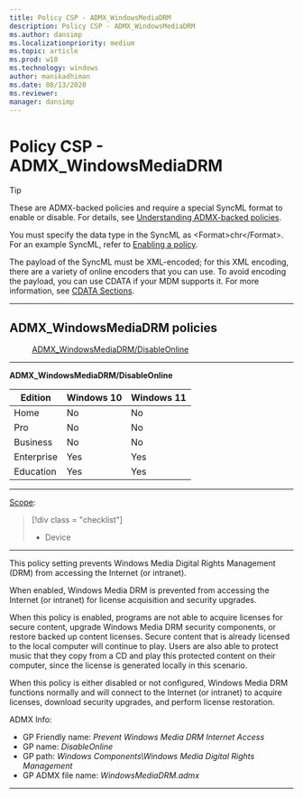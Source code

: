 ```yaml
---
title: Policy CSP - ADMX_WindowsMediaDRM
description: Policy CSP - ADMX_WindowsMediaDRM
ms.author: dansimp
ms.localizationpriority: medium
ms.topic: article
ms.prod: w10
ms.technology: windows
author: manikadhiman
ms.date: 08/13/2020
ms.reviewer: 
manager: dansimp
---
```


# Policy CSP - ADMX_WindowsMediaDRM
> [!TIP]
> These are ADMX-backed policies and require a special SyncML format to enable or disable. For details, see [Understanding ADMX-backed policies](./understanding-admx-backed-policies.md).
> 
> You must specify the data type in the SyncML as &lt;Format&gt;chr&lt;/Format&gt;. For an example SyncML, refer to [Enabling a policy](./understanding-admx-backed-policies.md#enabling-a-policy).
> 
> The payload of the SyncML must be XML-encoded; for this XML encoding, there are a variety of online encoders that you can use. To avoid encoding the payload, you can use CDATA if your MDM supports it. For more information, see [CDATA Sections](http://www.w3.org/TR/REC-xml/#sec-cdata-sect).

<hr/>

<!--Policies-->
## ADMX_WindowsMediaDRM policies  

<dl>
  <dd>
    <a href="#admx-windowsmediadrm-disableonline">ADMX_WindowsMediaDRM/DisableOnline</a>
  </dd>
</dl>


<hr/>

<!--Policy-->
<a href="" id="admx-windowsmediadrm-disableonline"></a>**ADMX_WindowsMediaDRM/DisableOnline**  

<!--SupportedSKUs-->

|Edition|Windows 10|Windows 11|
|--- |--- |--- |
|Home|No|No|
|Pro|No|No|
|Business|No|No|
|Enterprise|Yes|Yes|
|Education|Yes|Yes|

<!--/SupportedSKUs-->
<hr/>

<!--Scope-->
[Scope](./policy-configuration-service-provider.md#policy-scope):

> [!div class = "checklist"]
> * Device

<hr/>

<!--/Scope-->
<!--Description-->
This policy setting prevents Windows Media Digital Rights Management (DRM) from accessing the Internet (or intranet).

When enabled, Windows Media DRM is prevented from accessing the Internet (or intranet) for license acquisition and security upgrades.

When this policy is enabled, programs are not able to acquire licenses for secure content, upgrade Windows Media DRM security components, or restore backed up content licenses.  Secure content that is already licensed to the local computer will continue to play. Users are also able to protect music that they copy from a CD and play this protected content on their computer, since the license is generated locally in this scenario.

When this policy is either disabled or not configured, Windows Media DRM functions normally and will connect to the Internet (or intranet) to acquire licenses, download security upgrades, and perform license restoration.

<!--/Description-->


<!--ADMXBacked-->
ADMX Info:  
-   GP Friendly name: *Prevent Windows Media DRM Internet Access*
-   GP name: *DisableOnline*
-   GP path: *Windows Components\Windows Media Digital Rights Management*
-   GP ADMX file name: *WindowsMediaDRM.admx*

<!--/ADMXBacked-->
<!--/Policy-->
<hr/>



<!--/Policies-->

